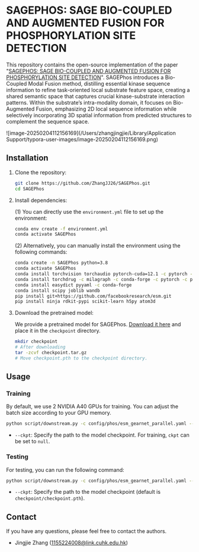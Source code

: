 # SAGEPHOS: SAGE BIO-COUPLED AND AUGMENTED FUSION FOR PHOSPHORYLATION SITE DETECTION

This repository contains the open-source implementation of the paper "[SAGEPHOS: SAGE BIO-COUPLED AND AUGMENTED FUSION FOR PHOSPHORYLATION SITE DETECTION](https://openreview.net/forum?id=hLwcNSFhC2)". SAGEPhos introduces a Bio-Coupled Modal Fusion method, distilling essential kinase sequence information to refine task-oriented local substrate feature space, creating a shared semantic space that captures crucial kinase-substrate interaction patterns. Within the substrate’s intra-modality domain, it focuses on Bio-Augmented Fusion, emphasizing 2D local sequence information while selectively incorporating 3D spatial information from predicted structures to complement the sequence space.

![image-20250204112156169](/Users/zhangjingjie/Library/Application Support/typora-user-images/image-20250204112156169.png)

## Installation

1. Clone the repository:

   ```sh
   git clone https://github.com/ZhangJJ26/SAGEPhos.git
   cd SAGEPhos
   ```

2. Install dependencies:

   (1) You can directly use the `environment.yml` file to set up the environment:

   ```bash
   conda env create -f environment.yml
   conda activate SAGEPhos
   ```

   (2) Alternatively, you can manually install the environment using the following commands:

   ```bash
   conda create -n SAGEPhos python=3.8
   conda activate SAGEPhos
   conda install torchvision torchaudio pytorch-cuda=12.1 -c pytorch -c nvidia # Here, CUDA 12.1 is used as an example. Please install the corresponding version of PyTorch based on your specific CUDA version.
   conda install torchdrug -c milagraph -c conda-forge -c pytorch -c pyg
   conda install easydict pyyaml -c conda-forge
   conda install scipy joblib wandb
   pip install git+https://github.com/facebookresearch/esm.git
   pip install ninja rdkit-pypi scikit-learn h5py atom3d
   ```

3. Download the pretrained model:

   We provide a pretrained model for SAGEPhos. [Download it here](https://github.com/ZhangJJ26/SAGEPhos/releases/tag/v1.0.0) and place it in the `checkpoint` directory.

   ```sh
   mkdir checkpoint
   # After downloading
   tar -zcvf checkpoint.tar.gz
   # Move checkpoint.pth to the checkpoint directory.
   ```

## Usage

### Training

By default, we use 2 NVIDIA A40 GPUs for training. You can adjust the batch size according to your GPU memory.

```sh
python script/downstream.py -c config/phos/esm_gearnet_parallel.yaml --ckpt null
```

- `--ckpt`: Specify the path to the model checkpoint. For training, `ckpt` can be set to `null`.

### Testing

For testing, you can run the following command:

```sh
python script/downstream.py -c config/phos/esm_gearnet_parallel.yaml --ckpt ${checkpoint_path}
```

- `--ckpt`: Specify the path to the model checkpoint (default is `checkpoint/checkpoint.pth`).

## Contact

If you have any questions, please feel free to contact the authors.

- Jingjie Zhang (1155224008@link.cuhk.edu.hk)
